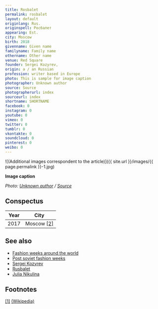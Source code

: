 ```yaml
---
title: Rosbalet
permalink: rosbalet
layout: default
originlang: Rus.
originspell: Росбалет
appearing: Est.
city: Moscow
birth: 2018
givenname: Given name
familyname: Family name
othername: Other name
venue: Red Square
founder: Sergei Kozyrev,
origin: a / an Russian
profession: writer based in Europe
photo: This is sample for image caption
photographer: Unknown author
source: Source
photographerurl: index
sourceurl: index
shortname: SHORTNAME
facebook: 0
instagram: 0
youtube: 0
vimeo: 0
twitter: 0
tumblr: 0
vkontakte: 0
soundcloud: 0
pinterest: 0
weibo: 0
---
```


<!---
To edit top block see
icon "Meta Data"
on right menu
Full edit instructions
indexmod.gq/edit
-->

![(Additional images correspondent to the article)]({{ site.url }}/images/{{ page.permalink }}-1.jpg)

**Image caption**

*Photo: [Unknown author](index) / [Source](index)*

## Сonspectus

|Year|City|
|-|-|
|2017|Moscow <span id="a2">[\[2\]](#f2)</span>|

## See also

+ [Fashion weeks around the world](fashion-weeks-around-the-world)
+ [Post soviet fashion weeks](post-soviet-fashion-weeks)
+ [Sergei Kozyrev](kozyrev-sergei)
+ [Rusbalet](rusbalet)
+ [Julia Nikulina](nikulina-julia)

## Footnotes

[[1]](#a1) <span id="f1"></span> [(Wikipedia)](index)
